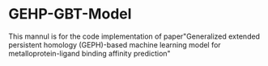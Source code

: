 # GEHP-GBT-Model
This mannul is for the code implementation of paper"Generalized extended persistent homology (GEPH)-based machine learning model for metalloprotein-ligand binding affinity prediction"
